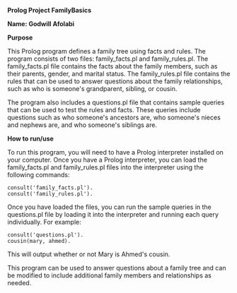 **Prolog Project FamilyBasics**

**Name: Godwill Afolabi**

**Purpose**

This Prolog program defines a family tree using facts and rules. The program consists of two files: family_facts.pl and family_rules.pl. The family_facts.pl file contains the facts about the family members, such as their parents, gender, and marital status. The family_rules.pl file contains the rules that can be used to answer questions about the family relationships, such as who is someone's grandparent, sibling, or cousin.

The program also includes a questions.pl file that contains sample queries that can be used to test the rules and facts. These queries include questions such as who someone's ancestors are, who someone's nieces and nephews are, and who someone's siblings are.

**How to run/use**

To run this program, you will need to have a Prolog interpreter installed on your computer. Once you have a Prolog interpreter, you can load the family_facts.pl and family_rules.pl files into the interpreter using the following commands:

    consult('family_facts.pl').
    consult('family_rules.pl').

Once you have loaded the files, you can run the sample queries in the questions.pl file by loading it into the interpreter and running each query individually. For example:

    consult('questions.pl').
    cousin(mary, ahmed).

This will output whether or not Mary is Ahmed's cousin.

This program can be used to answer questions about a family tree and can be modified to include additional family members and relationships as needed.